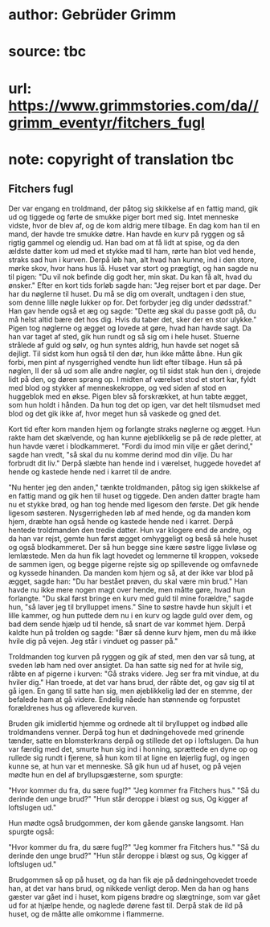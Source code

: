 # author: Gebrüder Grimm
# source: tbc
# url: https://www.grimmstories.com/da//grimm_eventyr/fitchers_fugl
# note: copyright of translation tbc

## Fitchers fugl 

Der var engang en troldmand, der påtog sig skikkelse af en fattig mand,
gik ud og tiggede og førte de smukke piger bort med sig. Intet menneske
vidste, hvor de blev af, og de kom aldrig mere tilbage. En dag kom han
til en mand, der havde tre smukke døtre. Han havde en kurv på ryggen og
så rigtig gammel og elendig ud. Han bad om at få lidt at spise, og da
den ældste datter kom ud med et stykke mad til ham, rørte han blot ved
hende, straks sad hun i kurven. Derpå løb han, alt hvad han kunne, ind i
den store, mørke skov, hvor hans hus lå. Huset var stort og prægtigt, og
han sagde nu til pigen: "Du vil nok befinde dig godt her, min skat. Du
kan få alt, hvad du ønsker." Efter en kort tids forløb sagde han: "Jeg
rejser bort et par dage. Der har du nøglerne til huset. Du må se dig om
overalt, undtagen i den stue, som denne lille nøgle lukker op for. Det
forbyder jeg dig under dødsstraf." Han gav hende også et æg og sagde:
"Dette æg skal du passe godt på, du må helst altid bære det hos dig.
Hvis du taber det, sker der en stor ulykke." Pigen tog nøglerne og
ægget og lovede at gøre, hvad han havde sagt. Da han var taget af sted,
gik hun rundt og så sig om i hele huset. Stuerne strålede af guld og
sølv, og hun syntes aldrig, hun havde set noget så dejligt. Til sidst
kom hun også til den dør, hun ikke måtte åbne. Hun gik forbi, men pint
af nysgerrighed vendte hun lidt efter tilbage. Hun så på nøglen, II der
så ud som alle andre nøgler, og til sidst stak hun den i, drejede lidt
på den, og døren sprang op. I midten af værelset stod et stort kar,
fyldt med blod og stykker af menneskekroppe, og ved siden af stod en
huggeblok med en økse. Pigen blev så forskrækket, at hun tabte ægget,
som hun holdt i hånden. Da hun tog det op igen, var det helt tilsmudset
med blod og det gik ikke af, hvor meget hun så vaskede og gned det.

Kort tid efter kom manden hjem og forlangte straks nøglerne og ægget.
Hun rakte ham det skælvende, og han kunne øjeblikkelig se på de røde
pletter, at hun havde været i blodkammeret. "Fordi du imod min vilje er
gået derind," sagde han vredt, "så skal du nu komme derind mod din
vilje. Du har forbrudt dit liv." Derpå slæbte han hende ind i værelset,
huggede hovedet af hende og kastede hende ned i karret til de andre.

"Nu henter jeg den anden," tænkte troldmanden, påtog sig igen
skikkelse af en fattig mand og gik hen til huset og tiggede. Den anden
datter bragte ham nu et stykke brød, og han tog hende med ligesom den
første. Det gik hende ligesom søsteren. Nysgerrigheden løb af med hende,
og da manden kom hjem, dræbte han også hende og kastede hende ned i
karret. Derpå hentede troldmanden den tredie datter. Hun var klogere end
de andre, og da han var rejst, gemte hun først ægget omhyggeligt og beså
så hele huset og også blodkammeret. Der så hun begge sine kære søstre
ligge livløse og lemlæstede. Men da hun fik lagt hovedet og lemmerne til
kroppen, voksede de sammen igen, og begge pigerne rejste sig op
spillevende og omfavnede og kyssede hinanden. Da manden kom hjem og så,
at der ikke var blod på ægget, sagde han: "Du har bestået prøven, du
skal være min brud." Han havde nu ikke mere nogen magt over hende, men
måtte gøre, hvad hun forlangte. "Du skal først bringe en kurv med guld
til mine forældre," sagde hun, "så laver jeg til brylluppet imens."
Sine to søstre havde hun skjult i et lille kammer, og hun puttede dem nu
i en kurv og lagde guld over dem, og bad dem sende hjælp ud til hende,
så snart de var kommet hjem. Derpå kaldte hun på trolden og sagde: "Bær
så denne kurv hjem, men du må ikke hvile dig på vejen. Jeg står i
vinduet og passer på."

Troldmanden tog kurven på ryggen og gik af sted, men den var så tung, at
sveden løb ham ned over ansigtet. Da han satte sig ned for at hvile sig,
råbte en af pigerne i kurven: "Gå straks videre. Jeg ser fra mit
vindue, at du hviler dig." Han troede, at det var hans brud, der råbte
det, og gav sig til at gå igen. En gang til satte han sig, men
øjeblikkelig lød der en stemme, der befalede ham at gå videre. Endelig
nåede han stønnende og forpustet forældrenes hus og afleverede kurven.

Bruden gik imidlertid hjemme og ordnede alt til brylluppet og indbød
alle troldmandens venner. Derpå tog hun et dødningehovede med grinende
tænder, satte en blomsterkrans derpå og stillede det op i loftslugen. Da
hun var færdig med det, smurte hun sig ind i honning, sprættede en dyne
op og rullede sig rundt i fjerene, så hun kom til at ligne en løjerlig
fugl, og ingen kunne se, at hun var et menneske. Så gik hun ud af huset,
og på vejen mødte hun en del af bryllupsgæsterne, som spurgte:

"Hvor kommer du fra, du sære fugl?"
"Jeg kommer fra Fitchers hus."
"Så du derinde den unge brud?"
"Hun står deroppe i blæst og sus,
Og kigger af loftslugen ud."

Hun mødte også brudgommen, der kom gående ganske langsomt. Han spurgte
også:

"Hvor kommer du fra, du sære fugl?"
"Jeg kommer fra Fitchers hus."
"Så du derinde den unge brud?"
"Hun står deroppe i blæst og sus,
Og kigger af loftslugen ud."

Brudgommen så op på huset, og da han fik øje på dødningehovedet troede
han, at det var hans brud, og nikkede venligt derop. Men da han og hans
gæster var gået ind i huset, kom pigens brødre og slægtninge, som var
gået ud for at hjælpe hende, og naglede dørene fast til. Derpå stak de
ild på huset, og de måtte alle omkomme i flammerne.
